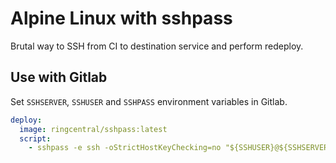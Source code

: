 # Alpine Linux with sshpass

Brutal way to SSH from CI to destination service and perform redeploy.

## Use with Gitlab

Set `SSHSERVER`, `SSHUSER` and `SSHPASS` environment variables in Gitlab.

```yaml
deploy:
  image: ringcentral/sshpass:latest
  script:
    - sshpass -e ssh -oStrictHostKeyChecking=no "${SSHUSER}@${SSHSERVER}" "cd /opt/xxx && make redeploy && exit"
```